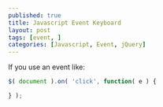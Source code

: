 ```yaml
---
published: true
title: Javascript Event Keyboard
layout: post
tags: [event, ]
categories: [Javascript, Event, jQuery]
---
```

If you use an event like:

```js
$( document ).on( 'click', function( e ) {

} );

````